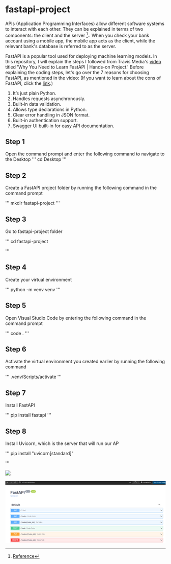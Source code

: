 # fastapi-project

APIs (Application Programming Interfaces) allow different software systems to interact with each other. They can be explained in terms of two components: the client and the server [^1].. When you check your bank account using a mobile app, the mobile app acts as the client, while the relevant bank's database is referred to as the server.

FastAPI is a popular tool used for deploying machine learning models. In this repository, I will explain the steps I followed from Travis Media's [video](https://www.youtube.com/watch?v=cbASjoZZGIw) titled 'Why You Need to Learn FastAPI | Hands-on Project.' Before explaining the coding steps, let's go over the 7 reasons for choosing FastAPI, as mentioned in the video: (If you want to learn about the cons of FastAPI, click the [link](https://medium.com/sciforce/serving-ml-model-as-an-api-sharing-our-experience-aab8fbfdc27d).)

1.  It’s just plain Python.
2.  Handles requests asynchronously.
3.  Built-in data validation.
4.  Allows type declarations in Python.
5.  Clear error handling in JSON format.
6.  Built-in authentication support.
7.  Swagger UI built-in for easy API documentation.

## Step 1
Open the command prompt and enter the following command to navigate to the Desktop
'''
cd Desktop
'''
## Step 2 
Create a FastAPI project folder by running the following command in the command prompt

'''
mkdir fastapi-project
'''

## Step 3 
Go to fastapi-project folder

'''
cd fastapi-project

'''
## Step 4

Create your virtual environment

'''
python -m venv venv
'''
## Step 5

Open Visual Studio Code by entering the following command in the command prompt

'''
code .
'''

## Step 6

Activate the virtual environment you created earlier by running the following command

'''
.venv/Scripts/activate
'''

## Step 7

Install FastAPI

'''
pip install fastapi
'''

## Step 8

Install Uvicorn, which is the server that will run our AP

'''
pip install "uvicorn[standard]"

'''





<img src="[https://github.com/favicon.ico](https://github.com/f-kuzey-edes-huyal/fastapi-project/blob/main/fastapi_img.png)" width="15">

![screenshot](https://github.com/f-kuzey-edes-huyal/fastapi-project/blob/main/fastapi_img.png)


[^1]: [Reference](https://aws.amazon.com/what-is/api/)

